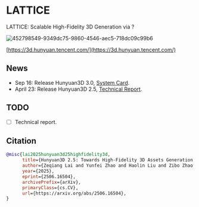 # LATTICE
LATTICE: Scalable High-Fidelity 3D Generation via ?

![452798549-9349dc75-9860-4546-aec5-718dc09c99b6](https://github.com/user-attachments/assets/c63933bd-b195-433e-946e-4f796d25898b)

[https://3d.hunyuan.tencent.com/](https://3d.hunyuan.tencent.com/)


## News

- Sep 16: Release Hunyuan3D 3.0, [System Card](assets/s.pdf).
- April 23: Release Hunyuan3D 2.5, [Technical Report](assets/Hunyuan3D_2_5_Technical_Report.pdf).


## TODO
- [ ] Technical report.

## Citation

```bibtex
@misc{lai2025hunyuan3d25highfidelity3d,
      title={Hunyuan3D 2.5: Towards High-Fidelity 3D Assets Generation with Ultimate Details}, 
      author={Zeqiang Lai and Yunfei Zhao and Haolin Liu and Zibo Zhao and Qingxiang Lin and Huiwen Shi and Xianghui Yang and Mingxin Yang and Shuhui Yang and Yifei Feng and Sheng Zhang and Xin Huang and Di Luo and Fan Yang and Fang Yang and Lifu Wang and Sicong Liu and Yixuan Tang and Yulin Cai and Zebin He and Tian Liu and Yuhong Liu and Jie Jiang and Linus and Jingwei Huang and Chunchao Guo},
      year={2025},
      eprint={2506.16504},
      archivePrefix={arXiv},
      primaryClass={cs.CV},
      url={https://arxiv.org/abs/2506.16504}, 
}
```
